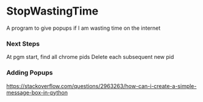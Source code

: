 # StopWastingTime
A program to give popups if I am wasting time on the internet

### Next Steps
At pgm start, find all chrome pids
Delete each subsequent new pid

### Adding Popups
https://stackoverflow.com/questions/2963263/how-can-i-create-a-simple-message-box-in-python
